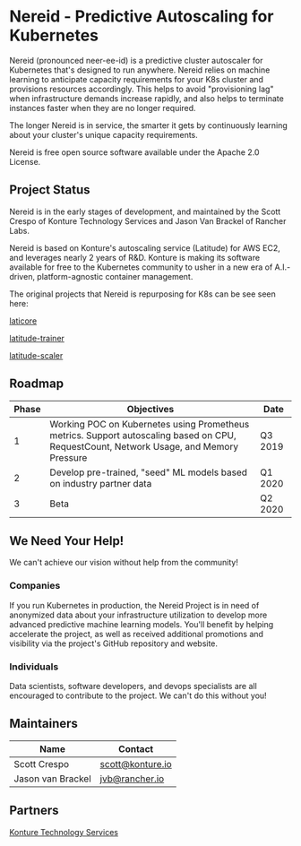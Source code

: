 # Nereid - Predictive Autoscaling for Kubernetes
Nereid (pronounced  neer-ee-id) is a predictive cluster autoscaler for Kubernetes that's designed to run anywhere.
Nereid relies on machine learning to anticipate capacity requirements for your K8s cluster and provisions resources
accordingly. This helps to avoid "provisioning lag" when infrastructure demands increase rapidly, and also helps to terminate
instances faster when they are no longer required.

The longer Nereid is in service, the smarter it gets by continuously learning about your cluster's unique capacity
requirements.

Nereid is free open source software available under the Apache 2.0 License.

## Project Status
Nereid is in the early stages of development, and maintained by the Scott Crespo of Konture Technology Services and
Jason Van Brackel of Rancher Labs.

Nereid is based on Konture's autoscaling service (Latitude) for AWS EC2, and leverages nearly 2 years of R&D. Konture is
making its software available for free to the Kubernetes community to usher in a new era of A.I.-driven, platform-agnostic
container management.

The original projects that Nereid is repurposing for K8s can be see seen here:

[laticore](https://github.com/konture/laticore)

[latitude-trainer](https://github.com/konture/latitude-trainer)

[latitude-scaler](https://github.com/konture/latitude-scaler)


## Roadmap

| Phase | Objectives | Date |
| --- | --- | --- |
| 1 | Working POC on Kubernetes using Prometheus metrics. Support autoscaling based on CPU, RequestCount, Network Usage, and Memory Pressure | Q3 2019 |
| 2 | Develop pre-trained, "seed" ML models based on industry partner data | Q1 2020 |
| 3 | Beta | Q2 2020 |

## We Need Your Help!
We can't achieve our vision without help from the community!

### Companies
If you run Kubernetes in production, the Nereid Project is in need of anonymized data about your infrastructure utilization to
develop more advanced predictive machine learning models. You'll benefit by helping accelerate the project, as well as
received additional promotions and visibility via the project's GitHub repository and website.

### Individuals
Data scientists, software developers, and devops specialists are all encouraged to contribute to the project. We can't do this
without you!

## Maintainers

| Name | Contact |
| --- | --- |
| Scott Crespo | scott@konture.io |
| Jason van Brackel | jvb@rancher.io |


## Partners

[Konture Technology Services](https://konture.io)
